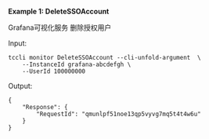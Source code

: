 **Example 1: DeleteSSOAccount**

Grafana可视化服务 删除授权用户

Input: 

```
tccli monitor DeleteSSOAccount --cli-unfold-argument  \
    --InstanceId grafana-abcdefgh \
    --UserId 100000000
```

Output: 
```
{
    "Response": {
        "RequestId": "qmunlpf51noe13qp5vyvg7mq5t4t4w6u"
    }
}
```

